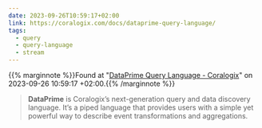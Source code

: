 ```yaml
---
date: 2023-09-26T10:59:17+02:00
link: https://coralogix.com/docs/dataprime-query-language/
tags:
  - query
  - query-language
  - stream
---
```

{{% marginnote %}}Found at "[DataPrime Query Language - Coralogix](https://web.archive.org/web/20230926105917/https://coralogix.com/docs/dataprime-query-language/)" on 2023-09-26 10:59:17 +02:00.{{% /marginnote %}}

> **DataPrime** is Coralogix’s next-generation query and data discovery language. It’s a piped language that provides users with a simple yet powerful way to describe event transformations and aggregations.